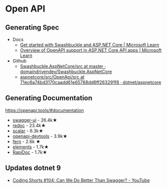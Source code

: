 # Open API

## Generating Spec

* Docs
  * [Get started with Swashbuckle and ASP.NET Core | Microsoft Learn](https://learn.microsoft.com/en-us/aspnet/core/tutorials/getting-started-with-swashbuckle?view=aspnetcore-8.0&tabs=visual-studio)
  * [Overview of OpenAPI support in ASP.NET Core API apps | Microsoft Learn](https://learn.microsoft.com/en-us/aspnet/core/fundamentals/openapi/overview?view=aspnetcore-8.0&preserve-view=true)
* Github
  * [Swashbuckle.AspNetCore/src at master · domaindrivendev/Swashbuckle.AspNetCore](https://github.com/domaindrivendev/Swashbuckle.AspNetCore/tree/master/src)
  * [aspnetcore/src/OpenApi/src at 71ec6a74bd3170caadd61e65788dd6ff263291f8 · dotnet/aspnetcore](https://github.com/dotnet/aspnetcore/tree/71ec6a74bd3170caadd61e65788dd6ff263291f8/src/OpenApi/src)

## Generating Documentation

<https://openapi.tools/#documentation>

* [swagger-ui](https://github.com/swagger-api/swagger-ui) - 26.4k★
* [redoc](https://github.com/Redocly/ReDoc/) - 23.4k★
* [scalar](https://github.com/scalar/scalar) - 6.3k★
* [openapi-devtools](https://github.com/AndrewWalsh/openapi-devtools) - 3.9k★
* [fern](https://github.com/fern-api/fern) - 2.6k ★
* [elements](https://github.com/stoplightio/elements) - 1.7k★
* [RapiDoc](https://github.com/rapi-doc/RapiDoc) - 1.7k★

## Updates dotnet 9

* [Coding Shorts #104: Can We Do Better Than Swagger? - YouTube](https://www.youtube.com/watch?v=gAUaRslamYs&list=WL&index=29)
